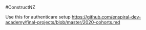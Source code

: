 #ConstructNZ

Use this for authenticare setup
https://github.com/enspiral-dev-academy/final-projects/blob/master/2020-cohorts.md
